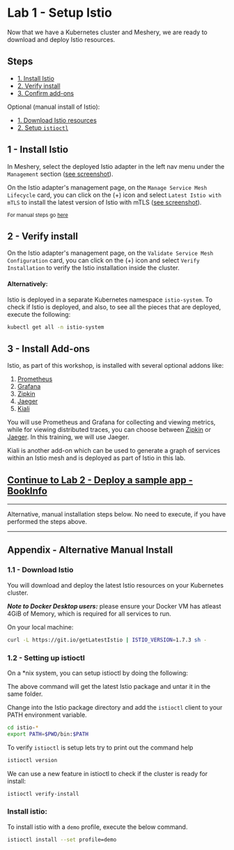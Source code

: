 # Lab 1 - Setup Istio

Now that we have a Kubernetes cluster and Meshery, we are ready to download and deploy Istio resources.

## Steps

* [1. Install Istio](#1)
* [2. Verify install](#2)
* [3. Confirm add-ons](#3)

Optional (manual install of Istio):
* [1. Download Istio resources](#1.1)
* [2. Setup `istioctl`](#1.2)

## <a name="1"></a> 1 - Install Istio

In Meshery, select the deployed Istio adapter in the left nav menu under the `Management` section ([see screenshot](https://raw.githubusercontent.com/leecalcote/istio-service-mesh-workshop/feature/blend-in-meshery/lab-1/img/meshery_management_istio.png)).

On the Istio adapter's management page, on the `Manage Service Mesh Lifecycle` card, you can click on the (+) icon and select `Latest Istio with mTLS` to install the latest version of Istio with mTLS ([see screenshot](https://raw.githubusercontent.com/leecalcote/istio-service-mesh-workshop/feature/blend-in-meshery/lab-1/img/meshery_management_istio-install.png)).

<small>For manual steps go [here](#appendix)</small>

## <a name="2"></a> 2 - Verify install

On the Istio adapter's management page, on the `Validate Service Mesh Configuration` card, you can click on the (+) icon and select `Verify Installation` to verify the Istio installation inside the cluster.

#### Alternatively:

Istio is deployed in a separate Kubernetes namespace `istio-system`. To check if Istio is deployed, and also, to see all the pieces that are deployed, execute the following:

```sh
kubectl get all -n istio-system
```

## <a name="3"></a> 3 - Install Add-ons
	
Istio, as part of this workshop, is installed with several optional addons like:
1. [Prometheus](https://prometheus.io/)
2. [Grafana](https://grafana.com/)
3. [Zipkin](https://zipkin.io/)
4. [Jaeger](https://www.jaegertracing.io/)
5. [Kiali](https://www.kiali.io/)
	
You will use Prometheus and Grafana for collecting and viewing metrics, while for viewing distributed traces, you can choose between [Zipkin](https://zipkin.io/) or [Jaeger](https://www.jaegertracing.io/). In this training, we will use Jaeger.
	
Kiali is another add-on which can be used to generate a graph of services within an Istio mesh and is deployed as part of Istio in this lab.

## [Continue to Lab 2 - Deploy a sample app - BookInfo](../lab-2/README.md)

<hr />
Alternative, manual installation steps below. No need to execute, if you have performed the steps above.
<hr />

## <a name="appendix"></a> Appendix - Alternative Manual Install

### <a name="1.1"></a> 1.1 - Download Istio
You will download and deploy the latest Istio resources on your Kubernetes cluster. 

***Note to Docker Desktop users:*** please ensure your Docker VM has atleast 4GiB of Memory, which is required for all services to run.

On your local machine:
```sh
curl -L https://git.io/getLatestIstio | ISTIO_VERSION=1.7.3 sh -
```

### <a name="1.2"></a> 1.2 - Setting up istioctl
On a *nix system, you can setup istioctl by doing the following: 

The above command will get the latest Istio package and untar it in the same folder.

Change into the Istio package directory and add the `istioctl` client to your PATH environment variable.
```sh
cd istio-*
export PATH=$PWD/bin:$PATH
```

To verify `istioctl` is setup lets try to print out the command help
```sh
istioctl version
```

We can use a new feature in istioctl to check if the cluster is ready for install:

```sh
istioctl verify-install
```

### Install istio:

To install istio with a `demo` profile, execute the below command.
```sh
istioctl install --set profile=demo
```

